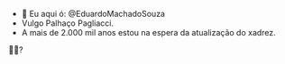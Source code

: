 - 👋 Eu aqui ó:  @EduardoMachadoSouza
- Vulgo Palhaço Pagliacci.
- A mais de 2.000 mil anos estou na espera da atualização do xadrez.

:rainbow_flag:?
